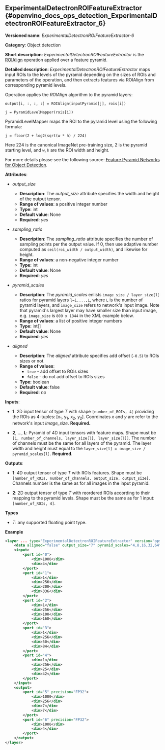 ## ExperimentalDetectronROIFeatureExtractor <a name="ExperimentalDetectronROIFeatureExtractor"></a> {#openvino_docs_ops_detection_ExperimentalDetectronROIFeatureExtractor_6}

**Versioned name**: *ExperimentalDetectronROIFeatureExtractor-6*

**Category**: Object detection

**Short description**: *ExperimentalDetectronROIFeatureExtractor* is the [ROIAlign](ROIAlign_3.md) operation applied
over a feature pyramid.

**Detailed description**: *ExperimentalDetectronROIFeatureExtractor* maps input ROIs to the levels of the pyramid
depending on the sizes of ROIs and parameters of the operation, and then extracts features via ROIAlign from
corresponding pyramid levels.

Operation applies the *ROIAlign* algorithm to the pyramid layers:

`output[i, :, :, :] = ROIAlign(inputPyramid[j], rois[i])`

`j = PyramidLevelMapper(rois[i])`

PyramidLevelMapper maps the ROI to the pyramid level using the following formula:

`j = floor(2 + log2(sqrt(w * h) / 224)`

Here 224 is the canonical ImageNet pre-training size, 2 is the pyramid starting level, and `w`, `h` are the ROI width and height.

For more details please see the following source:
[Feature Pyramid Networks for Object Detection](https://arxiv.org/pdf/1612.03144.pdf).

**Attributes**:

* *output_size*

    * **Description**: The *output_size* attribute specifies the width and height of the output tensor.
    * **Range of values**: a positive integer number
    * **Type**: int
    * **Default value**: None
    * **Required**: *yes*

* *sampling_ratio*

    * **Description**: The *sampling_ratio* attribute specifies the number of sampling points per the output value. If 0,
    then use adaptive number computed as `ceil(roi_width / output_width)`, and likewise for height.
    * **Range of values**: a non-negative integer number
    * **Type**: int
    * **Default value**: None
    * **Required**: *yes*

* *pyramid_scales*

    * **Description**: The *pyramid_scales* enlists `image_size / layer_size[l]` ratios for pyramid layers `l=1,...,L`,
    where `L` is the number of pyramid layers, and `image_size` refers to network's input image. Note that pyramid's
    largest layer may have smaller size than input image, e.g. `image_size` is `800 x 1344` in the XML example below.
    * **Range of values**: a list of positive integer numbers
    * **Type**: int[]
    * **Default value**: None
    * **Required**: *yes*

* *aligned*

    * **Description**: The *aligned* attribute specifies add offset (`-0.5`) to ROIs sizes or not.
    * **Range of values**:
      * `true` - add offset to ROIs sizes
      * `false` - do not add offset to ROIs sizes
    * **Type**: boolean
    * **Default value**: false
    * **Required**: *no*

**Inputs**:

*   **1**: 2D input tensor of type *T* with shape `[number_of_ROIs, 4]` providing the ROIs as 4-tuples:
[x<sub>1</sub>, y<sub>1</sub>, x<sub>2</sub>, y<sub>2</sub>]. Coordinates *x* and *y* are refer to the network's input
*image_size*. **Required.**

*   **2**, ..., **L**: Pyramid of 4D input tensors with feature maps. Shape must be
`[1, number_of_channels, layer_size[l], layer_size[l]]`. The number of channels must be the same for all layers of the
pyramid. The layer width and height must equal to the `layer_size[l] = image_size / pyramid_scales[l]`. **Required.**

**Outputs**:

*   **1**: 4D output tensor of type *T* with ROIs features. Shape must be
`[number_of_ROIs, number_of_channels, output_size, output_size]`. Channels number is the same as for all images in the
input pyramid.

*   **2**: 2D output tensor of type *T* with reordered ROIs according to their mapping to the pyramid levels. Shape
must be the same as for 1 input: `[number_of_ROIs, 4]`.

**Types**

* *T*: any supported floating point type.

**Example**

```xml
<layer ... type="ExperimentalDetectronROIFeatureExtractor" version="opset6">
    <data aligned="false" output_size="7" pyramid_scales="4,8,16,32,64" sampling_ratio="2"/>
    <input>
        <port id="0">
            <dim>1000</dim>
            <dim>4</dim>
        </port>
        <port id="1">
            <dim>1</dim>
            <dim>256</dim>
            <dim>200</dim>
            <dim>336</dim>
        </port>
        <port id="2">
            <dim>1</dim>
            <dim>256</dim>
            <dim>100</dim>
            <dim>168</dim>
        </port>
        <port id="3">
            <dim>1</dim>
            <dim>256</dim>
            <dim>50</dim>
            <dim>84</dim>
        </port>
        <port id="4">
            <dim>1</dim>
            <dim>256</dim>
            <dim>25</dim>
            <dim>42</dim>
        </port>
    </input>
    <output>
        <port id="5" precision="FP32">
            <dim>1000</dim>
            <dim>256</dim>
            <dim>7</dim>
            <dim>7</dim>
        </port>
        <port id="6" precision="FP32">
            <dim>1000</dim>
            <dim>4</dim>
        </port>
    </output>
</layer>
```
